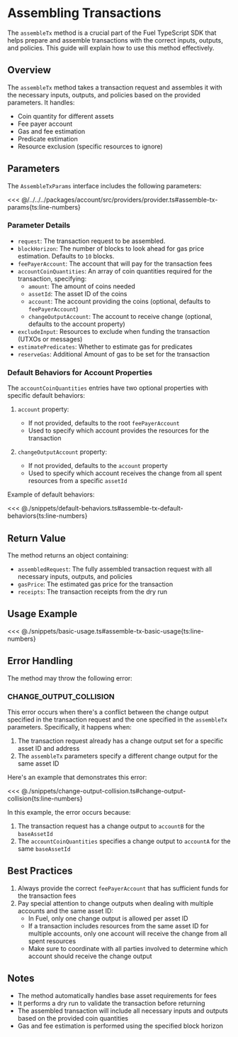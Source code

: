 # Assembling Transactions

The `assembleTx` method is a crucial part of the Fuel TypeScript SDK that helps prepare and assemble transactions with the correct inputs, outputs, and policies. This guide will explain how to use this method effectively.

## Overview

The `assembleTx` method takes a transaction request and assembles it with the necessary inputs, outputs, and policies based on the provided parameters. It handles:

- Coin quantity for different assets
- Fee payer account
- Gas and fee estimation
- Predicate estimation
- Resource exclusion (specific resources to ignore)

## Parameters

The `AssembleTxParams` interface includes the following parameters:

<<< @/../../../packages/account/src/providers/provider.ts#assemble-tx-params{ts:line-numbers}

### Parameter Details

- `request`: The transaction request to be assembled.
- `blockHorizon`: The number of blocks to look ahead for gas price estimation. Defaults to `10` blocks.
- `feePayerAccount`: The account that will pay for the transaction fees
- `accountCoinQuantities`: An array of coin quantities required for the transaction, specifying:
  - `amount`: The amount of coins needed
  - `assetId`: The asset ID of the coins
  - `account`: The account providing the coins (optional, defaults to `feePayerAccount`)
  - `changeOutputAccount`: The account to receive change (optional, defaults to the account property)
- `excludeInput`: Resources to exclude when funding the transaction (UTXOs or messages)
- `estimatePredicates`: Whether to estimate gas for predicates
- `reserveGas`: Additional Amount of gas to be set for the transaction

### Default Behaviors for Account Properties

The `accountCoinQuantities` entries have two optional properties with specific default behaviors:

1. `account` property:

   - If not provided, defaults to the root `feePayerAccount`
   - Used to specify which account provides the resources for the transaction

2. `changeOutputAccount` property:
   - If not provided, defaults to the `account` property
   - Used to specify which account receives the change from all spent resources from a specific `assetId`

Example of default behaviors:

<<< @./snippets/default-behaviors.ts#assemble-tx-default-behaviors{ts:line-numbers}

## Return Value

The method returns an object containing:

- `assembledRequest`: The fully assembled transaction request with all necessary inputs, outputs, and policies
- `gasPrice`: The estimated gas price for the transaction
- `receipts`: The transaction receipts from the dry run

## Usage Example

<<< @./snippets/basic-usage.ts#assemble-tx-basic-usage{ts:line-numbers}

## Error Handling

The method may throw the following error:

### CHANGE_OUTPUT_COLLISION

This error occurs when there's a conflict between the change output specified in the transaction request and the one specified in the `assembleTx` parameters. Specifically, it happens when:

1. The transaction request already has a change output set for a specific asset ID and address
2. The `assembleTx` parameters specify a different change output for the same asset ID

Here's an example that demonstrates this error:

<<< @./snippets/change-output-collision.ts#change-output-collision{ts:line-numbers}

In this example, the error occurs because:

1. The transaction request has a change output to `accountB` for the `baseAssetId`
2. The `accountCoinQuantities` specifies a change output to `accountA` for the same `baseAssetId`

## Best Practices

1. Always provide the correct `feePayerAccount` that has sufficient funds for the transaction fees
2. Pay special attention to change outputs when dealing with multiple accounts and the same asset ID:
   - In Fuel, only one change output is allowed per asset ID
   - If a transaction includes resources from the same asset ID for multiple accounts, only one account will receive the change from all spent resources
   - Make sure to coordinate with all parties involved to determine which account should receive the change output

## Notes

- The method automatically handles base asset requirements for fees
- It performs a dry run to validate the transaction before returning
- The assembled transaction will include all necessary inputs and outputs based on the provided coin quantities
- Gas and fee estimation is performed using the specified block horizon
